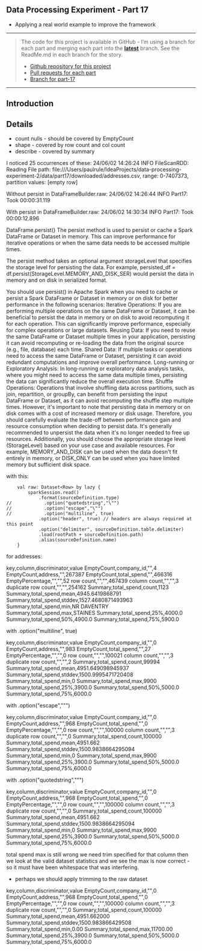 Data Processing Experiment - Part 17
---
- Applying a real world example to improve the framework

---

> The code for this project is available in GitHub - I’m using a branch for each part and merging each part into the **[latest](https://github.com/prule/data-processing-experiment/tree/latest)** branch. See the ReadMe.md in each branch for the story.
>
> - [Github repository for this project](https://github.com/prule/data-processing-experiment/)
> - [Pull requests for each part](https://github.com/prule/data-processing-experiment/pulls?q=is%3Apr+is%3Aclosed)
> - [Branch for part-17](https://github.com/prule/data-processing-experiment/tree/part-17)

---

## Introduction



## Details

- count nulls - should be covered by EmptyCount
- shape - covered by row count and col count
- describe - covered by summary

I noticed 25 occurrences of these:
24/06/02 14:26:24 INFO FileScanRDD: Reading File path: file:///Users/paulrule/IdeaProjects/data-processing-experiment-2/data/part17/downloaded/addresses.csv, range: 0-7407373, partition values: [empty row]

Without persist in DataFrameBuilder.raw:
24/06/02 14:26:44 INFO Part17: Took 00:00:31.119

With persist in DataFrameBuilder.raw:
24/06/02 14:30:34 INFO Part17: Took 00:00:12.896

DataFrame.persist() The persist method is used to persist or cache a Spark DataFrame or Dataset in memory. This can improve performance for iterative operations or when the same data needs to be accessed multiple times.

The persist method takes an optional argument storageLevel that specifies the storage level for persisting the data. For example, persisted_df = df.persist(StorageLevel.MEMORY_AND_DISK_SER) would persist the data in memory and on disk in serialized format.

You should use persist() in Apache Spark when you need to cache or persist a Spark DataFrame or Dataset in memory or on disk for better performance in the following scenarios:
Iterative Operations: If you are performing multiple operations on the same DataFrame or Dataset, it can be beneficial to persist the data in memory or on disk to avoid recomputing it for each operation. This can significantly improve performance, especially for complex operations or large datasets.
Reusing Data: If you need to reuse the same DataFrame or Dataset multiple times in your application, persisting it can avoid recomputing or re-loading the data from the original source (e.g., file, database) each time.
Shared Data: If multiple tasks or operations need to access the same DataFrame or Dataset, persisting it can avoid redundant computations and improve overall performance.
Long-running or Exploratory Analysis: In long-running or exploratory data analysis tasks, where you might need to access the same data multiple times, persisting the data can significantly reduce the overall execution time.
Shuffle Operations: Operations that involve shuffling data across partitions, such as join, repartition, or groupBy, can benefit from persisting the input DataFrame or Dataset, as it can avoid recomputing the shuffle step multiple times.
However, it's important to note that persisting data in memory or on disk comes with a cost of increased memory or disk usage. Therefore, you should carefully evaluate the trade-off between performance gain and resource consumption when deciding to persist data. It's generally recommended to unpersist the data when it's no longer needed to free up resources.
Additionally, you should choose the appropriate storage level (StorageLevel) based on your use case and available resources. For example, MEMORY_AND_DISK can be used when the data doesn't fit entirely in memory, or DISK_ONLY can be used when you have limited memory but sufficient disk space.



with this:

```
    val raw: Dataset<Row> by lazy {
        sparkSession.read()
            .format(sourceDefinition.type)
//            .option("quotedstring","\"")
//            .option("escape","\"")
//            .option("multiline", true)
            .option("header", true) // headers are always required at this point
            .option("delimiter", sourceDefinition.table.delimiter)
            .load(rootPath + sourceDefinition.path)
            .alias(sourceDefinition.name)
    }
```
for addresses:

key,column,discriminator,value
EmptyCount,company_id,"",4
EmptyCount,address,"",267387
EmptyCount,total_spend,"",466316
EmptyPercentage,"","",52
row count,"","",467439
column count,"","",3
duplicate row count,"","",254162
Summary,total_spend,count,1123
Summary,total_spend,mean,4945.6419868791
Summary,total_spend,stddev,1527.4680871493963
Summary,total_spend,min,NR DAVENTRY
Summary,total_spend,max,STAINES
Summary,total_spend,25%,4000.0
Summary,total_spend,50%,4900.0
Summary,total_spend,75%,5900.0


with
.option("multiline", true)

key,column,discriminator,value
EmptyCount,company_id,"",0
EmptyCount,address,"",983
EmptyCount,total_spend,"",27
EmptyPercentage,"","",0
row count,"","",100021
column count,"","",3
duplicate row count,"","",2
Summary,total_spend,count,99994
Summary,total_spend,mean,4951.649098945937
Summary,total_spend,stddev,1500.9995471720408
Summary,total_spend,min,0
Summary,total_spend,max,9900
Summary,total_spend,25%,3900.0
Summary,total_spend,50%,5000.0
Summary,total_spend,75%,6000.0

with
.option("escape","\"")

key,column,discriminator,value
EmptyCount,company_id,"",0
EmptyCount,address,"",968
EmptyCount,total_spend,"",0
EmptyPercentage,"","",0
row count,"","",100000
column count,"","",3
duplicate row count,"","",0
Summary,total_spend,count,100000
Summary,total_spend,mean,4951.662
Summary,total_spend,stddev,1500.9838664295094
Summary,total_spend,min,0
Summary,total_spend,max,9900
Summary,total_spend,25%,3900.0
Summary,total_spend,50%,5000.0
Summary,total_spend,75%,6000.0


with
.option("quotedstring","\"")

key,column,discriminator,value
EmptyCount,company_id,"",0
EmptyCount,address,"",968
EmptyCount,total_spend,"",0
EmptyPercentage,"","",0
row count,"","",100000
column count,"","",3
duplicate row count,"","",0
Summary,total_spend,count,100000
Summary,total_spend,mean,4951.662
Summary,total_spend,stddev,1500.9838664295094
Summary,total_spend,min,0
Summary,total_spend,max,9900
Summary,total_spend,25%,3900.0
Summary,total_spend,50%,5000.0
Summary,total_spend,75%,6000.0

total spend max is still wrong
we need trim specified for that column
then we look at the valid dataset statistics and we see the max is now correct - so it must have been whitespace that was interfering.

- perhaps we should apply trimming to the raw dataset

key,column,discriminator,value
EmptyCount,company_id,"",0
EmptyCount,address,"",968
EmptyCount,total_spend,"",0
EmptyPercentage,"","",0
row count,"","",100000
column count,"","",3
duplicate row count,"","",0
Summary,total_spend,count,100000
Summary,total_spend,mean,4951.662000
Summary,total_spend,stddev,1500.983866429508
Summary,total_spend,min,0.00
Summary,total_spend,max,11700.00
Summary,total_spend,25%,3900.0
Summary,total_spend,50%,5000.0
Summary,total_spend,75%,6000.0
